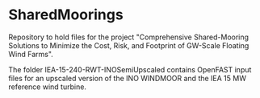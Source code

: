 # SharedMoorings
Repository to hold files for the project "Comprehensive Shared-Mooring Solutions to Minimize the Cost, Risk, and Footprint of GW-Scale Floating Wind Farms".

The folder IEA-15-240-RWT-INOSemiUpscaled contains OpenFAST input files for an upscaled version of the INO WINDMOOR and the IEA 15 MW reference wind turbine. 
